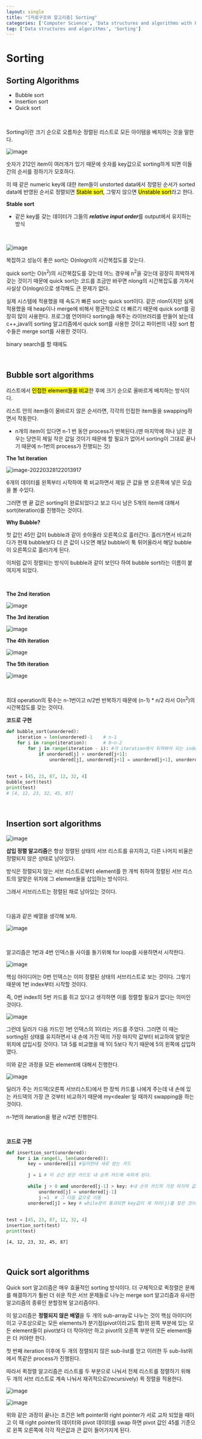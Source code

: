 ```yaml
---
layout: single
title: "[자료구조와 알고리즘] Sorting"
categories: ['Computer Science', 'Data structures and algorithms with Python']
tag: ['Data structures and algorithms', 'Sorting']
---
```




# Sorting



## Sorting Algorithms

- Bubble sort
- Insertion sort
- Quick sort

<br>

Sorting이란 크기 순으로 오름차순 정렬된 리스트로 모든 아이템을 배치하는 것을 말한다.

![image](https://user-images.githubusercontent.com/79521972/160319901-8ead70a4-2cb0-4bba-a87d-2097226e2aee.png)

숫자가 212인 item이 여러개가 있기 때문에 숫자를 key값으로 sorting하게 되면 이들 간의 순서를 정하기가 모호하다.

이 때 같은 numeric key에 대한 item들이 unstorted data에서 정렬된 순서가 sorted data에 반영된 순서로 정렬되면 <mark>Stable sort</mark>, 그렇지 않으면 <mark>Unstable sort</mark>라고 한다.

**Stable sort**

- 같은 key를 갖는 데이터가 그들의 ***relative input order***를 output에서 유지하는 방식



<br>



![image](https://user-images.githubusercontent.com/79521972/160320119-af0351d6-dc0a-444f-a4f3-4eb0abffccbb.png)



복잡하고 성능이 좋은 sort는 O(nlogn)의 시간복잡도를 갖는다.

quick sort는 O(n<sup>2</sup>)의 시간복잡도를 갖는데 어느 경우에 n<sup>2</sup>을 갖는데 굉장히 희박하게 갖는 것이기 때문에 quick sort는 코드를 조금만 바꾸면 nlong의 시간복잡도를 가져서 사실상 O(nlogn)으로 생각해도 큰 문제가 없다.



실제 시스템에 적용했을 때 속도가 빠른 sort는 quick sort이다. 같은 nlon이지만 실제 적용했을 때 heap이나 merge에 비해서 평균적으로 더 빠르기 때문에 quick sort를 굉장히 많이 사용한다. 프로그램 언어마다 sorting을 해주는 라이브러리를 만들어 놨는데 c++,java의 sorting 알고리즘에서 quick sort를 사용한 것이고 파이썬의 내장 sort 함수들은 merge sort를 사용한 것이다.



binary search를 할 때에도 

<br>

## Bubble sort algorithms

리스트에서 <mark>인접한 element들을 비교</mark>한 후에 크기 순으로 올바르게 배치하는 방식이다.

리스트 안의 item들이 올바르지 않은 순서라면, 각각의 인접한 item들을 swapping하면서 작동한다. 

- n개의 item이 있다면 n-1 번 동안 process가 반복된다.(맨 마지막에 하나 남은 경우는 당연히 제일 작은 값일 것이기 때문에 할 필요가 없어서 sorting이 그대로 끝나기 때문에 n-1번의 process가 진행되는 것)



**The 1st iteration**

![image-20220328122013917](C:\Users\c_dragon\AppData\Roaming\Typora\typora-user-images\image-20220328122013917.png)

6개의 데이터를 왼쪽부터 시작하여 쭉 비교하면서 제일 큰 값을 맨 오른쪽에 넣은 모습을 볼 수있다.

그러면 맨 끝 값은 sorting이 완료되었다고 보고 다시 남은 5개의 item에 대해서 sort(iteration)를 진행하는 것이다.



**Why Bubble?**

첫 값인 45인 값이 bubble과 같이 솟아올라 오른쪽으로 흘러간다. 흘러가면서 비교하다가 현재 bubble보다 더 큰 값이 나오면 해당 bubble이 툭 튀어올라서 해당 bubble이 오른쪽으로 흘러가게 된다.

이처럼 값이 정렬되는 방식이 bubble과 같이 보인다 하여 bubble sort라는 이름이 붙여지게 되었다.

<br>

**The 2nd iteration**

![image](https://user-images.githubusercontent.com/79521972/160321358-523dc934-c480-4008-9ce2-5369f1bde240.png)



**The 3rd iteration**

![image](https://user-images.githubusercontent.com/79521972/160321383-b71cd0f7-ce52-4cbd-a1c0-892748629d88.png)



**The 4th iteration**

![image](https://user-images.githubusercontent.com/79521972/160321420-f415ee67-170c-4385-8ff5-8933b0eda88e.png)



**The 5th iteration**

![image](https://user-images.githubusercontent.com/79521972/160321442-6f86ccf0-69d8-46c4-94af-e9483dc8b04b.png)



<br>

최대 operation의 횟수는 n-1번이고 n/2번 반복하기 때문에 (n-1) * n/2 라서 O(n<sup>2</sup>)의 시간복잡도를 갖는 것이다.





**코드로 구현**

```python
def bubble_sort(unordered):
    iteration = len(unordered)-1    # n-1
    for i in range(iteration):		# 0~n-2
        for j in range(iteration - i): #각 iteration에서 뒤져봐야 되는 index의 범위 
            if unordered[j] > unordered[j+1]:
                unordered[j], unordered[j+1] = unordered[j+1], unordered[j]
                
                
test = [45, 23, 87, 12, 32, 4]
bubble_sort(test)
print(test)
# [4, 12, 23, 32, 45, 87]
```



<br>

## Insertion sort algorithms

![image](https://user-images.githubusercontent.com/79521972/160323021-ef7b07ba-2682-4a3a-aaff-0b158a0b13f4.png)

**삽입 정렬 알고리즘**은 항상 정렬된 상태의  서브 리스트를 유지하고, 다른 나머지 비율은 정렬되지 않은 상태로 남아있다.

방식은 정렬되지 않는 서브 리스트로부터 element를 한 개씩 취하여 정렬된 서브 리스트의 알맞은 위치에 그 element들을 삽입하는 방식이다. 

그래서 서브리스트는 정렬된 채로 남아있는 것이다.

<br>

다음과 같은 배열을 생각해 보자.

![image](https://user-images.githubusercontent.com/79521972/160323065-124ebf66-03b3-4de2-99f8-e62161d1997b.png)



<br>

알고리즘은 1번과 4번 인덱스들 사이를 돌기위해 for loop를 사용하면서 시작한다. 

![image](https://user-images.githubusercontent.com/79521972/160323564-4db888e9-ba60-427f-afad-4cc927ed5e6b.png)

핵심 아이디어는 0번 인덱스는 이미 정렬된 상태의 서브리스트로 보는 것이다. 그렇기 때문에 1번 index부터 시작할 것이다. 

즉, 0번 index의 5번 카드를 쥐고 있다고 생각하면 이를 정렬할 필요가 없다는 의미인 것이다.



![image](https://user-images.githubusercontent.com/79521972/160323592-606feb91-0501-4470-b287-1d497ac1d467.png)

그런데 딜러가 다음 카드인 1번 인덱스의 1이라는 카드를 주었다. 그러면 이 때는 sorting된 상태를 유지하면서 내 손에 가진 덱의 가장 마지막 값부터 비교하여 알맞은 위치에 삽입시킬 것이다. 1과 5를 비교했을 때 1이 5보다 작기 때문에 5의 왼쪽에 삽입하였다.



이와 같은 과정을 모든 element에 대해서 진행한다.

![image](https://user-images.githubusercontent.com/79521972/160323626-b4efa32b-64fd-40a7-8a81-5e70cd094003.png)



딜러가 주는 카드덱(오른쪽 서브리스트)에서 한 장씩 카드를 나에게 주는데 내 손에 있는 카드덱의 가장 큰 것부터 비교하기 때문에 my<dealer 일 때까지 swapping을 하는 것이다.

n-1번의 iteration을 평균 n/2번 진행한다.

<br>

**코드로 구현**

```python
def insertion_sort(unordered):
    for i in range(1, len(unordered)):
        key = unordered[i] #딜러한테 새로 받는 카드
        
        j = i # 이 순간 받은 카드도 내 손의 카드에 속하게 된다.
        
        while j > 0 and unordered[j-1] > key: #내 손의 카드의 가장 마지막 값부터 시작하여 비교
            unordered[j] = unordered[j-1]
            j-=1  # 그 다음 값으로 이동
        unordered[j] = key # while문이 통과되면 key값이 제 자리(j)를 찾은 것이므로 삽입
                                  
                            
test = [45, 23, 87, 12, 32, 4]
insertion_sort(test)
print(test)
```

```
[4, 12, 23, 32, 45, 87]
```



<br>

## Quick sort algorithms

Quick sort 알고리즘은 매우 효율적인 sorting 방식이다. 더 구체적으로 퀵정렬은 문제를 해결하기가 훨씬 더 쉬운 작은 서브 문제들로 나누는 merge sort 알고리즘과 유사한 알고리즘의 종류인 분할정복 알고리즘이다.

이 알고리즘은 **정렬되지 않은 배열**을 두 개의 sub-array로 나누는 것이 핵심 아이디어이고 구조상으로는 모든 elements가 분기점(pivot이라고도 함)의 왼쪽 부분에 있는 모든 element들이 pivot보다 더 작아야만 하고 pivot의 오른쪽 부분의 모든 element들은 더 커야만 한다.

첫 번째 iteration 이후에 두 개의 정렬되지 않은 sub-list를 얻고 이러한 두 sub-list위에서 똑같은 process가 진행된다. 

따라서 퀵정렬 알고리즘은 리스트를 두 부분으로 나눠서 전체 리스트를 정렬하기 위해 두 개의 서브 리스트로 계속 나눠서 재귀적으로(recursively) 퀵 정렬을 적용한다.



![image](https://user-images.githubusercontent.com/79521972/160728669-11ef166c-bcbe-4e65-81fe-f1fa879e9724.png)



![image](https://user-images.githubusercontent.com/79521972/160728949-ca1d403b-f7ec-4c1b-b236-111d3ccfa7cd.png)



위와 같은 과정이 끝나는 조건은 left pointer와 right pointer가 서로 교차 되었을 때이고 이 때 right pointer의 데이터와 pivot 데이터를 swap 하면 pivot 값인 45를 기준으로 왼쪽 오른쪽에 각각 작은값과 큰 값이 들어가지게 된다.






















































